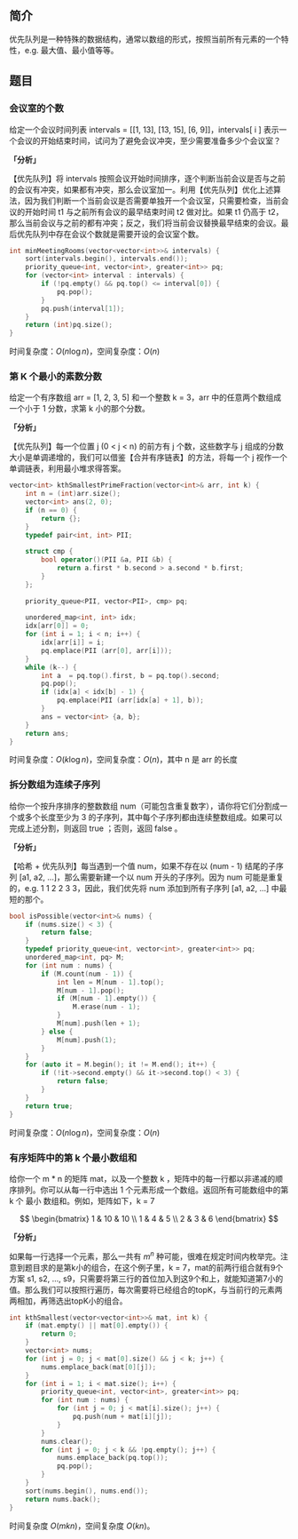 ## 简介
优先队列是一种特殊的数据结构，通常以数组的形式，按照当前所有元素的一个特性，e.g. 最大值、最小值等等。


## 题目
### 会议室的个数
给定一个会议时间列表 intervals = [[1, 13], [13, 15], [6, 9]]，intervals[ i ] 表示一个会议的开始结束时间，试问为了避免会议冲突，至少需要准备多少个会议室？

**「分析」**

【优先队列】将 intervals 按照会议开始时间排序，逐个判断当前会议是否与之前的会议有冲突，如果都有冲突，那么会议室加一。利用【优先队列】优化上述算法，因为我们判断一个当前会议是否需要单独开一个会议室，只需要检查，当前会议的开始时间 t1 与之前所有会议的最早结束时间 t2 做对比。如果 t1 仍高于 t2，那么当前会议与之前的都有冲突；反之，我们将当前会议替换最早结束的会议。最后优先队列中存在会议个数就是需要开设的会议室个数。

```cpp
int minMeetingRooms(vector<vector<int>>& intervals) {
    sort(intervals.begin(), intervals.end());
    priority_queue<int, vector<int>, greater<int>> pq;
    for (vector<int> interval : intervals) {
        if (!pq.empty() && pq.top() <= interval[0]) {
            pq.pop();
        }
        pq.push(interval[1]);
    }
    return (int)pq.size();
}
```
时间复杂度：$O(n \log n)$，空间复杂度：$O(n)$

### 第 K 个最小的素数分数
给定一个有序数组 arr = [1, 2, 3, 5] 和一个整数 k = 3，arr 中的任意两个数组成一个小于 1 分数，求第 k 小的那个分数。

**「分析」**

【优先队列】每一个位置 j (0 < j < n) 的前方有 j 个数，这些数字与 j 组成的分数大小是单调递增的，我们可以借鉴【合并有序链表】的方法，将每一个 j 视作一个单调链表，利用最小堆求得答案。

```cpp
vector<int> kthSmallestPrimeFraction(vector<int>& arr, int k) {
    int n = (int)arr.size();
    vector<int> ans(2, 0);
    if (n == 0) {
        return {};
    }
    typedef pair<int, int> PII;
    
    struct cmp {
        bool operator()(PII &a, PII &b) {
            return a.first * b.second > a.second * b.first;
        }
    };
    
    priority_queue<PII, vector<PII>, cmp> pq;
    
    unordered_map<int, int> idx;
    idx[arr[0]] = 0;
    for (int i = 1; i < n; i++) {
        idx[arr[i]] = i;
        pq.emplace(PII (arr[0], arr[i]));
    }
    while (k--) {
        int a  = pq.top().first, b = pq.top().second;
        pq.pop();
        if (idx[a] < idx[b] - 1) {
            pq.emplace(PII (arr[idx[a] + 1], b));
        }
        ans = vector<int> {a, b};
    }
    return ans;
}
```
时间复杂度：$O(k \log n)$，空间复杂度：$O(n)$，其中 n 是 arr 的长度

### 拆分数组为连续子序列
给你一个按升序排序的整数数组 num（可能包含重复数字），请你将它们分割成一个或多个长度至少为 3 的子序列，其中每个子序列都由连续整数组成。如果可以完成上述分割，则返回 true ；否则，返回 false 。

**「分析」**

【哈希 + 优先队列】每当遇到一个值 num，如果不存在以 (num - 1) 结尾的子序列 [a1, a2, ...]，那么需要新建一个以 num 开头的子序列。因为 num 可能是重复的，e.g. 1 1 2 2 3 3，因此，我们优先将 num 添加到所有子序列 [a1, a2, ...] 中最短的那个。

```cpp
bool isPossible(vector<int>& nums) {
    if (nums.size() < 3) {
        return false;
    }
    typedef priority_queue<int, vector<int>, greater<int>> pq;
    unordered_map<int, pq> M;
    for (int num : nums) {
        if (M.count(num - 1)) {
            int len = M[num - 1].top();
            M[num - 1].pop();
            if (M[num - 1].empty()) {
                M.erase(num - 1);
            }
            M[num].push(len + 1);
        } else {
            M[num].push(1);
        }
    }
    for (auto it = M.begin(); it != M.end(); it++) {
        if (!it->second.empty() && it->second.top() < 3) {
            return false;
        }
    }
    return true;
}
```
时间复杂度：$O(n \log n)$，空间复杂度：$O(n)$

### 有序矩阵中的第 k 个最小数组和
给你一个 m * n 的矩阵 mat，以及一个整数 k ，矩阵中的每一行都以非递减的顺序排列。你可以从每一行中选出 1 个元素形成一个数组。返回所有可能数组中的第 k 个 最小 数组和。例如，矩阵如下，k = 7

$$
\begin{bmatrix}
1 & 10 & 10 \\
1 & 4 & 5 \\
2 & 3 & 6
\end{bmatrix}
$$

**「分析」**

如果每一行选择一个元素，那么一共有 $m^{n}$ 种可能，很难在规定时间内枚举完。注意到题目求的是第k小的组合，在这个例子里，k = 7，mat的前两行组合就有9个方案 s1, s2, ..., s9，只需要将第三行的首位加入到这9个和上，就能知道第7小的值。那么我们可以按照行遍历，每次需要将已经组合的topK，与当前行的元素两两相加，再筛选出topK小的组合。

```cpp
int kthSmallest(vector<vector<int>>& mat, int k) {
    if (mat.empty() || mat[0].empty()) {
        return 0;
    }
    vector<int> nums;
    for (int j = 0; j < mat[0].size() && j < k; j++) {
        nums.emplace_back(mat[0][j]);
    }
    for (int i = 1; i < mat.size(); i++) {
        priority_queue<int, vector<int>, greater<int>> pq;
        for (int num : nums) {
            for (int j = 0; j < mat[i].size(); j++) {
                pq.push(num + mat[i][j]);
            }
        }
        nums.clear();
        for (int j = 0; j < k && !pq.empty(); j++) {
            nums.emplace_back(pq.top());
            pq.pop();
        }
    }
    sort(nums.begin(), nums.end());
    return nums.back();
}
```
时间复杂度 $O(mkn)$，空间复杂度 $O(kn)$。